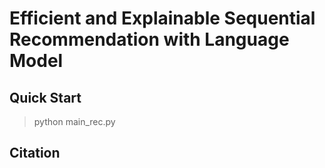 # Efficient and Explainable Sequential Recommendation with Language Model

## Quick Start

> python main_rec.py

## Citation

```

```

